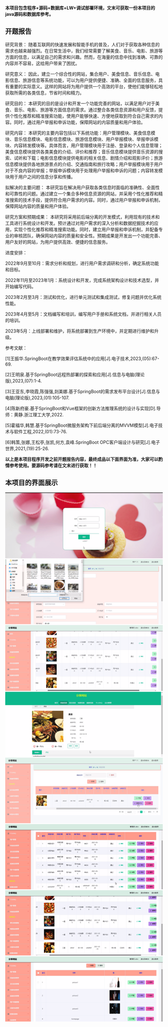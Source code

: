 ****本项目包含程序+源码+数据库+LW+调试部署环境，文末可获取一份本项目的java源码和数据库参考。****

## ******开题报告******

研究背景：
随着互联网的快速发展和智能手机的普及，人们对于获取各种信息的需求也越来越强烈。在日常生活中，我们经常需要了解美食、音乐、电影、旅游等方面的信息，以满足自己的需求和兴趣。然而，在海量的信息中找到准确、可靠的内容并不容易，这给用户带来了困扰。

研究意义：
因此，建立一个综合性的网站，集合用户、美食信息、音乐信息、电影信息、旅游信息等系统功能，可以为用户提供便捷、准确、全面的信息服务，具有重要的实际意义。这样的网站将为用户提供一个高效的平台，使他们能够轻松地获取所需的各类信息，节省时间和精力。

研究目的：
本研究的目的是设计和开发一个功能完善的网站，以满足用户对于美食、音乐、电影、旅游等方面信息的需求。通过整合各类信息资源和用户反馈，提供个性化推荐和精准搜索功能，使用户能够快速、方便地获取到符合自己需求的内容。同时，通过用户举报和申诉功能，保障网站的内容质量和用户体验。

研究内容：
本研究的主要内容包括以下系统功能：用户管理模块、美食信息模块、音乐信息模块、电影信息模块、旅游信息模块、用户举报模块、举报申诉模块、内容转发模块等。具体而言，用户管理模块用于注册、登录和个人信息管理；美食信息模块提供各类美食的介绍、评价和推荐；音乐信息模块提供音乐资源的搜索、试听和下载；电影信息模块提供电影的相关信息、剧情介绍和观影评价；旅游信息模块提供各地旅游景点的介绍、交通指南和旅行攻略；用户举报模块用于用户对于不良内容的举报；举报申诉模块用于处理用户举报和申诉的问题；内容转发模块用于用户之间的信息分享和传播。

拟解决的主要问题：
本研究旨在解决用户获取各类信息时面临的准确性、全面性和可靠性的问题。通过建立一个集合多种信息资源的网站，并采用个性化推荐和精准搜索的技术手段，提供符合用户需求的内容。同时，通过用户举报和申诉机制，保障网站内容的质量和用户体验。

研究方案和预期成果：
本研究将采用前后端分离的开发模式，利用现有的技术和工具进行系统设计和开发。预计通过对用户需求的深入分析和数据挖掘技术的应用，实现个性化推荐和精准搜索功能。同时，建立用户举报和申诉机制，并配备专业的审核团队，确保网站内容的质量和安全性。预期成果是开发出一个功能完善、用户友好的网站，为用户提供高效、便捷的信息服务。

进度安排：

2022年9月至10月：需求分析和规划，进行用户需求调研和分析，确定系统功能和目标。

2022年11月至2023年1月：系统设计和开发，完成系统架构设计和技术选型，并开始编写代码。

2023年2月至3月：测试和优化，进行单元测试和集成测试，修复问题并优化系统性能。

2023年4月至5月：文档编写和培训，编写用户手册和系统文档，并进行相关人员的培训。

2023年5月：上线部署和维护，将系统部署到生产环境中，并定期进行维护和升级。

参考文献：

[1]王振华.SpringBoot在教学效果评估系统中的应用[J].电子技术,2023,(05):67-69.

[2]王明泉.基于SpringBoot远程热部署的探索和应用[J].信息与电脑(理论版),2023,(07):1-4.

[3]王亚东,李晓霞,陈强强,剡美娜.基于SpringBoot的需求发布平台设计[J].信息与电脑(理论版),2023,(01):105-107.

[4]陈新府豪.基于SpringBoot和Vue框架的创新方法推理系统的设计与实现[D].导师：黄静.浙江理工大学,2022.

[5]霍福华,韩慧.基于SpringBoot微服务架构下前后端分离的MVVM模型[J].电子技术与软件工程,2022,(01):73-76.

[6]韩策,张娜,王松亭,张凯,何方,袁峰.SpringBoot OPC客户端设计与研究[J].电子世界,2021,(19):25-26.

****以上是本项目程序开发之前开题报告内容，最终成品以下面界面为准，大家可以酌情参考使用。要源码参考请在文末进行获取！！****

## ******本项目的界面展示******

![](./res/7db0569f8ca8480f8d9b4995c4356e26.png)![](./res/a11b1f105b4640a99f6d5f78d0c8e63d.png)![](./res/909df8adb0d340f0a8ad99b9a5fe372e.png)![](./res/680368a8a4af4d099612675834234135.png)![](./res/43f4ed842ee7445ba86f6267aa7e8e0d.png)![](./res/9d37f5076fe9445e981562f142f52811.png)![](./res/e67177395df14d16beb29c8d76997e42.png)![](./res/36c78c6f6f9140c4affc437211850088.png)

